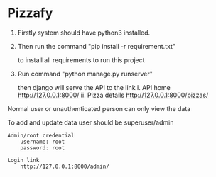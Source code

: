 # Pizzafy

1. Firstly system should have python3 installed.
2. Then run the command 
    "pip install -r requirement.txt"

    to install all requirements to run this project

3. Run command
    "python manage.py runserver"

    then django will serve the API to the link
        i. API home
            http://127.0.0.1:8000/
        ii. Pizza details
            http://127.0.0.1:8000/pizzas/

Normal user or unauthenticated person can only view the data

To add and update data user should be superuser/admin

    Admin/root credential
        username: root
        password: root

    Login link
        http://127.0.0.1:8000/admin/